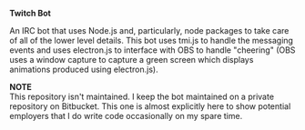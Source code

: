 **Twitch Bot**

An IRC bot that uses Node.js and, particularly, node packages to take care of all of the lower level details. This bot uses tmi.js to handle the messaging events and uses electron.js to interface with OBS to handle "cheering" (OBS uses a window capture to capture a green screen which displays animations produced using electron.js).

**NOTE**  
 This repository isn't maintained. I keep the bot maintained on a private repository on Bitbucket. This one is almost explicitly here to show potential employers that I do write code occasionally on my spare time. 